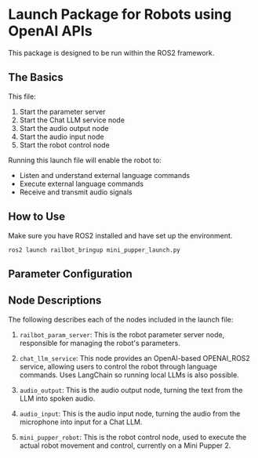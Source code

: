 # Launch Package for Robots using OpenAI APIs

This package is designed to be run within the ROS2 framework.

## The Basics

This file:

1. Start the parameter server
2. Start the Chat LLM service node
3. Start the audio output node
4. Start the audio input node
5. Start the robot control node

Running this launch file will enable the robot to:

- Listen and understand external language commands
- Execute external language commands
- Receive and transmit audio signals

## How to Use

Make sure you have ROS2 installed and have set up the environment.

```
ros2 launch railbot_bringup mini_pupper_launch.py
```

## Parameter Configuration

## Node Descriptions

The following describes each of the nodes included in the launch file:

1. `railbot_param_server`: This is the robot parameter server node, responsible for managing the robot's parameters.

2. `chat_llm_service`: This node provides an OpenAI-based OPENAI_ROS2 service, allowing users to control the robot through language commands. Uses LangChain so running local LLMs is also possible.

3. `audio_output`: This is the audio output node, turning the text from the LLM into spoken audio.

4. `audio_input`: This is the audio input node, turning the audio from the microphone into input for a Chat LLM.

5. `mini_pupper_robot`: This is the robot control node, used to execute the actual robot movement and control, currently on a Mini Pupper 2.
